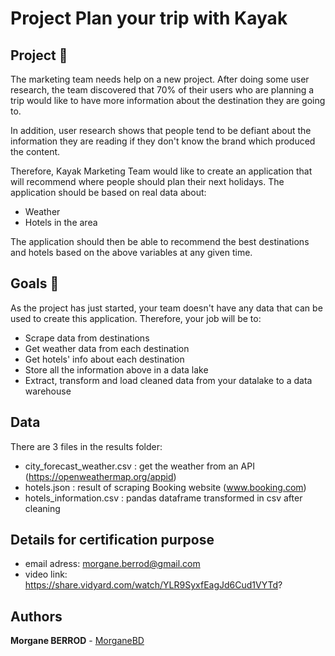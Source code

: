 # Project Plan your trip with Kayak

## Project 🚧
The marketing team needs help on a new project. After doing some user research, the team discovered that 70% of their users who are planning a trip would like to have more information about the destination they are going to.

In addition, user research shows that people tend to be defiant about the information they are reading if they don't know the brand which produced the content.

Therefore, Kayak Marketing Team would like to create an application that will recommend where people should plan their next holidays. The application should be based on real data about:

- Weather
- Hotels in the area

The application should then be able to recommend the best destinations and hotels based on the above variables at any given time.

## Goals 🎯
As the project has just started, your team doesn't have any data that can be used to create this application. Therefore, your job will be to:

- Scrape data from destinations
- Get weather data from each destination
- Get hotels' info about each destination
- Store all the information above in a data lake
- Extract, transform and load cleaned data from your datalake to a data warehouse

## Data

There are 3 files in the results folder:
- city_forecast_weather.csv : get the weather from an API (https://openweathermap.org/appid)
- hotels.json : result of scraping Booking website (www.booking.com)
- hotels_information.csv : pandas dataframe transformed in csv after cleaning 

## Details for certification purpose

* email adress: morgane.berrod@gmail.com
* video link: https://share.vidyard.com/watch/YLR9SyxfEagJd6Cud1VYTd?

## Authors

**Morgane BERROD** - [MorganeBD](https://github.com/morganeberrod)
